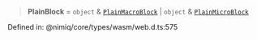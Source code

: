 > **PlainBlock** = `object` & [`PlainMacroBlock`](../interfaces/PlainMacroBlock.md) \| `object` & [`PlainMicroBlock`](../interfaces/PlainMicroBlock.md)

Defined in: @nimiq/core/types/wasm/web.d.ts:575
